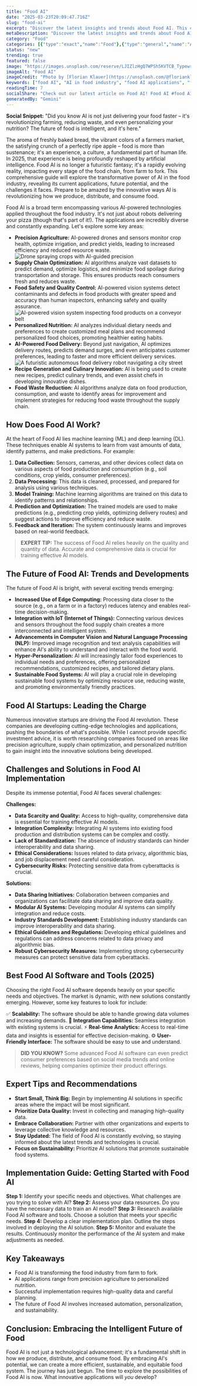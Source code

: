 ```yaml
---
title: "Food AI"
date: "2025-03-23T20:09:47.716Z"
slug: "food-ai"
excerpt: "Discover the latest insights and trends about Food AI. This comprehensive guide covers everything you need to know about Food AI in 2025."
metaDescription: "Discover the latest insights and trends about Food AI. This comprehensive guide covers everything you need to know about Food AI in 2025."
category: "Food"
categories: [{"type":"exact","name":"Food"},{"type":"general","name":"Agriculture Technology"},{"type":"medium","name":"Precision Farming"},{"type":"specific","name":"Machine Learning"},{"type":"niche","name":"Crop Yield Prediction"}]
status: "new"
trending: true
featured: false
image: "https://images.unsplash.com/reserve/LJIZlzHgQ7WPSh5KVTCB_Typewriter.jpg?q=85&w=1200&fit=max&fm=webp&auto=compress"
imageAlt: "Food AI"
imageCredit: "Photo by [Florian Klauer](https://unsplash.com/@florianklauer) on Unsplash"
keywords: ["food AI", "AI in food industry", "food AI applications", "future of food AI", "food AI startups", "best food AI software", "AI powered food delivery", "how does food AI work?", "AI for food waste reduction", "personalized nutrition AI"]
readingTime: 7
socialShare: "Check out our latest article on Food AI! Food AI #food AI #AI in food industry #food AI applications"
generatedBy: "Gemini"
---
```


**Social Snippet:**  "Did you know AI is not just delivering your food faster – it's revolutionizing farming, reducing waste, and even personalizing your nutrition? The future of food is intelligent, and it's here."

The aroma of freshly baked bread, the vibrant colors of a farmers market, the satisfying crunch of a perfectly ripe apple – food is more than sustenance; it's an experience, a culture, a fundamental part of human life.  In 2025, that experience is being profoundly reshaped by artificial intelligence.  Food AI is no longer a futuristic fantasy; it's a rapidly evolving reality, impacting every stage of the food chain, from farm to fork. This comprehensive guide will explore the transformative power of AI in the food industry, revealing its current applications, future potential, and the challenges it faces.  Prepare to be amazed by the innovative ways AI is revolutionizing how we produce, distribute, and consume food.



Food AI is a broad term encompassing various AI-powered technologies applied throughout the food industry.  It's not just about robots delivering your pizza (though that's part of it!).  The applications are incredibly diverse and constantly expanding.  Let's explore some key areas:

* **Precision Agriculture:** AI-powered drones and sensors monitor crop health, optimize irrigation, and predict yields, leading to increased efficiency and reduced resource waste. ![Drone spraying crops with AI-guided precision](https://images.unsplash.com/photo-1451187580459-43490279c0fa?q=85&w=1200&fit=max&fm=webp&auto=compress)
* **Supply Chain Optimization:** AI algorithms analyze vast datasets to predict demand, optimize logistics, and minimize food spoilage during transportation and storage.  This ensures products reach consumers fresh and reduces waste.
* **Food Safety and Quality Control:** AI-powered vision systems detect contaminants and defects in food products with greater speed and accuracy than human inspectors, enhancing safety and quality assurance. ![AI-powered vision system inspecting food products on a conveyor belt](https://images.unsplash.com/photo-1484417894907-623942c8ee29?q=85&w=1200&fit=max&fm=webp&auto=compress)
* **Personalized Nutrition:** AI analyzes individual dietary needs and preferences to create customized meal plans and recommend personalized food choices, promoting healthier eating habits.
* **AI-Powered Food Delivery:**  Beyond just navigation, AI optimizes delivery routes, predicts demand surges, and even anticipates customer preferences, leading to faster and more efficient delivery services. ![A futuristic autonomous food delivery robot navigating a city street](https://images.unsplash.com/photo-1517976487492-5750f3195933?q=85&w=1200&fit=max&fm=webp&auto=compress)
* **Recipe Generation and Culinary Innovation:** AI is being used to create new recipes, predict culinary trends, and even assist chefs in developing innovative dishes.
* **Food Waste Reduction:** AI algorithms analyze data on food production, consumption, and waste to identify areas for improvement and implement strategies for reducing food waste throughout the supply chain.

## How Does Food AI Work?

At the heart of Food AI lies machine learning (ML) and deep learning (DL). These techniques enable AI systems to learn from vast amounts of data, identify patterns, and make predictions.  For example:

1. **Data Collection:** Sensors, cameras, and other devices collect data on various aspects of food production and consumption (e.g., soil conditions, crop yields, consumer preferences).
2. **Data Processing:** This data is cleaned, processed, and prepared for analysis using various techniques.
3. **Model Training:**  Machine learning algorithms are trained on this data to identify patterns and relationships.
4. **Prediction and Optimization:** The trained models are used to make predictions (e.g., predicting crop yields, optimizing delivery routes) and suggest actions to improve efficiency and reduce waste.
5. **Feedback and Iteration:** The system continuously learns and improves based on real-world feedback.

> **EXPERT TIP:** The success of Food AI relies heavily on the quality and quantity of data.  Accurate and comprehensive data is crucial for training effective AI models.

##  The Future of Food AI:  Trends and Developments

The future of Food AI is bright, with several exciting trends emerging:

* **Increased Use of Edge Computing:** Processing data closer to the source (e.g., on a farm or in a factory) reduces latency and enables real-time decision-making.
* **Integration with IoT (Internet of Things):** Connecting various devices and sensors throughout the food supply chain creates a more interconnected and intelligent system.
* **Advancements in Computer Vision and Natural Language Processing (NLP):**  Improved image recognition and text analysis capabilities will enhance AI's ability to understand and interact with the food world.
* **Hyper-Personalization:** AI will increasingly tailor food experiences to individual needs and preferences, offering personalized recommendations, customized recipes, and tailored dietary plans.
* **Sustainable Food Systems:** AI will play a crucial role in developing sustainable food systems by optimizing resource use, reducing waste, and promoting environmentally friendly practices.

##  Food AI Startups: Leading the Charge

Numerous innovative startups are driving the Food AI revolution.  These companies are developing cutting-edge technologies and applications, pushing the boundaries of what's possible.   While I cannot provide specific investment advice, it is worth researching companies focused on areas like precision agriculture, supply chain optimization, and personalized nutrition to gain insight into the innovative solutions being developed.

##  Challenges and Solutions in Food AI Implementation

Despite its immense potential, Food AI faces several challenges:

**Challenges:**

* **Data Scarcity and Quality:**  Access to high-quality, comprehensive data is essential for training effective AI models.
* **Integration Complexity:** Integrating AI systems into existing food production and distribution systems can be complex and costly.
* **Lack of Standardization:**  The absence of industry standards can hinder interoperability and data sharing.
* **Ethical Considerations:**  Issues related to data privacy, algorithmic bias, and job displacement need careful consideration.
* **Cybersecurity Risks:**  Protecting sensitive data from cyberattacks is crucial.

**Solutions:**

* **Data Sharing Initiatives:**  Collaboration between companies and organizations can facilitate data sharing and improve data quality.
* **Modular AI Systems:**  Developing modular AI systems can simplify integration and reduce costs.
* **Industry Standards Development:**  Establishing industry standards can improve interoperability and data sharing.
* **Ethical Guidelines and Regulations:**  Developing ethical guidelines and regulations can address concerns related to data privacy and algorithmic bias.
* **Robust Cybersecurity Measures:**  Implementing strong cybersecurity measures can protect sensitive data from cyberattacks.

##  Best Food AI Software and Tools (2025)

Choosing the right Food AI software depends heavily on your specific needs and objectives.  The market is dynamic, with new solutions constantly emerging.  However, some key features to look for include:

✅ **Scalability:** The software should be able to handle growing data volumes and increasing demands.
🔑 **Integration Capabilities:**  Seamless integration with existing systems is crucial.
⚡ **Real-time Analytics:**  Access to real-time data and insights is essential for effective decision-making.
⚙️ **User-Friendly Interface:**  The software should be easy to use and understand.

> **DID YOU KNOW?** Some advanced Food AI software can even predict consumer preferences based on social media trends and online reviews, helping companies optimize their product offerings.

##  Expert Tips and Recommendations

* **Start Small, Think Big:** Begin by implementing AI solutions in specific areas where the impact will be most significant.
* **Prioritize Data Quality:**  Invest in collecting and managing high-quality data.
* **Embrace Collaboration:**  Partner with other organizations and experts to leverage collective knowledge and resources.
* **Stay Updated:**  The field of Food AI is constantly evolving, so staying informed about the latest trends and technologies is crucial.
* **Focus on Sustainability:**  Prioritize AI solutions that promote sustainable food systems.

##  Implementation Guide:  Getting Started with Food AI

**Step 1:**  Identify your specific needs and objectives. What challenges are you trying to solve with AI?
**Step 2:**  Assess your data resources. Do you have the necessary data to train an AI model?
**Step 3:**  Research available Food AI software and tools. Choose a solution that meets your specific needs.
**Step 4:**  Develop a clear implementation plan. Outline the steps involved in deploying the AI solution.
**Step 5:**  Monitor and evaluate the results. Continuously monitor the performance of the AI system and make adjustments as needed.

## Key Takeaways

* Food AI is transforming the food industry from farm to fork.
* AI applications range from precision agriculture to personalized nutrition.
* Successful implementation requires high-quality data and careful planning.
* The future of Food AI involves increased automation, personalization, and sustainability.

## Conclusion:  Embracing the Intelligent Future of Food

Food AI is not just a technological advancement; it's a fundamental shift in how we produce, distribute, and consume food.  By embracing AI's potential, we can create a more efficient, sustainable, and equitable food system.  The journey has just begun.  The time to explore the possibilities of Food AI is now.  What innovative applications will *you* develop?


